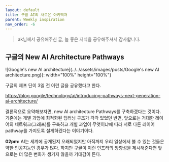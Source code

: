 ```yaml
---
layout: default
title: 구글 AI의 새로은 아키텍쳐
parent: Weekly inspiration
nav_order: -6
---
```


>ak님께서 공유해주신 글, 늘 좋은 지식을 공유해주셔서 감사합니다.

## 구글의 New AI Architecture Pathways
![Google's new AI architecture](../../assets/images/posts/Google's new AI architecture.png){: width="100%" height="100%"}

구글의 제프 딘이 3일 전 이런 글을 공유했다고 한다.

 https://blog.google/technology/ai/introducing-pathways-next-generation-ai-architecture/

결론적으로 요약해보자면, new AI architecture Pathways를 구축하겠다는 것이다. 기존에는 개별 과업에 최적화된 딥러닝 구조가 각각 있었던 반면, 앞으로는 거대한 레이어의 네트워크(그래프)를 구축하고 개별 과업이 무엇이냐에 따라 서로 다른 레이어 pathway를 가지도록 설계하겠다는 이야기이다.

**02pm:** AI는 세계에 공개된지 오래되었지만 아직까지 우리 일상에서 볼 수 있는 것들은 약한 인공지능인 경우가 많다. 하지만 구글이 이런 인프라의 방향성을 제시해준다면 앞으로는 더 많은 변화가 생기지 않을까 기대감이 든다.

